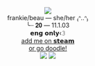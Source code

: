 <div align="center"> <img src=https://64.media.tumblr.com/831793f1e1c3dec2de96382472cd9f63/85ffa3ea44a449a2-74/s250x400/10fb30076de98ce1c7e84f4a543a090e9b5dbddb.gifv>
</div> <div align="center"> frankie/beau — she/her ₍ᐢ..ᐢ₎ </div>
</div> <div align="center"> ╰┈ 𝟐𝟎 — 11.1.03
</div> <div align="center"> 𝗲𝗻𝗴 𝗼𝗻𝗹𝘆‹𝟹
<div align="center">
     <a href="https://steamcommunity.com/id/loveliestlamb/"> add me on 𝘀𝘁𝗲𝗮𝗺 </a>
</div>
<div align="center">
     <a href="https://virtualkies.straw.page/">or go doodle!</a>
</div>
<div align="center"> <img src=https://64.media.tumblr.com/70d79e9654883ffd5bc1b140b6575698/85ffa3ea44a449a2-ce/s100x200/60ec76432542e3c016f46b00028978c517f4a53f.pnj> <img src=https://64.media.tumblr.com/40fee97c5ddc08311590409cd6fef4f8/85ffa3ea44a449a2-7e/s100x200/3f2e7cc09703299967fa501727898767e85f71cf.pnj>
</div>

